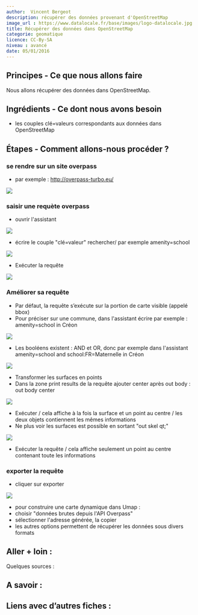```yaml
---
author:  Vincent Bergeot
description: récupérer des données provenant d'OpenStreetMap
image_url : https://www.datalocale.fr/base/images/logo-datalocale.jpg
title: Récupérer des données dans OpenStreetMap
categorie: geomatique
licence: CC-By-SA
niveau : avancé
date: 05/01/2016
---
```


## Principes - Ce que nous allons faire
Nous allons récupérer des données dans OpenStreetMap.

## Ingrédients - Ce dont nous avons besoin
* les couples clé=valeurs correspondants aux données dans OpenStreetMap

## Étapes - Comment allons-nous procéder ?

### se rendre sur un site overpass
* par exemple : http://overpass-turbo.eu/

![](https://raw.githubusercontent.com/infolab-cd33/datalunch/master/img/export-csv-osm/overpass-01.jpg)

### saisir une requète overpass
* ouvrir l'assistant

![](https://raw.githubusercontent.com/infolab-cd33/datalunch/master/img/export-csv-osm/overpass-02.png)

* écrire le couple "clé=valeur" rechercher/ par exemple amenity=school

![](https://raw.githubusercontent.com/infolab-cd33/datalunch/master/img/export-csv-osm/overpass-03.png)

* Exécuter la requête

![](https://raw.githubusercontent.com/infolab-cd33/datalunch/master/img/export-csv-osm/overpass-04.jpg)

### Améliorer sa requête
* Par défaut, la requête s’exécute sur la portion de carte visible (appelé bbox)
* Pour préciser sur une commune, dans l'assistant écrire par exemple : amenity=school in Créon

![](https://raw.githubusercontent.com/infolab-cd33/datalunch/master/img/export-csv-osm/overpass-05.png)

* Les booléens existent : AND et OR, donc par exemple dans l'assistant amenity=school and school:FR=Maternelle in Créon

![](https://raw.githubusercontent.com/infolab-cd33/datalunch/master/img/export-csv-osm/overpass-06.png)

* Transformer les surfaces en points
 * Dans la zone print results de la requête ajouter center après out body : out body center

![](https://raw.githubusercontent.com/infolab-cd33/datalunch/master/img/export-csv-osm/overpass-07.png)

 * Exécuter / cela affiche à la fois la surface et un point au centre / les deux objets contiennent les mêmes informations
 * Ne plus voir les surfaces est possible en sortant "out skel qt;"

![](https://raw.githubusercontent.com/infolab-cd33/datalunch/master/img/export-csv-osm/overpass-08.png)

 * Exécuter la requête / cela affiche seulement un point au centre contenant toute les informations

### exporter la requête
* cliquer sur exporter

![](https://raw.githubusercontent.com/infolab-cd33/datalunch/master/img/export-csv-osm/overpass-09.png)

 * pour construire une carte dynamique dans Umap :
  * choisir "données brutes depuis l'API Overpass"
  * sélectionner l'adresse générée, la copier
 * les autres options permettent de récupérer les données sous divers formats

## Aller + loin :
Quelques sources :

## A savoir :

## Liens avec d’autres fiches :
